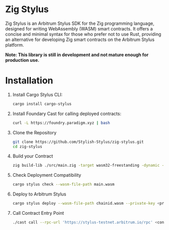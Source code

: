 # Zig Stylus

Zig Stylus is an Arbitrum Stylus SDK for the Zig programming language, designed for writing WebAssembly (WASM) smart contracts. It offers a concise and minimal syntax for those who prefer not to use Rust, providing an alternative for developing Zig smart contracts on the Arbitrum Stylus platform.

**Note: This library is still in development and not mature enough for production use.**

# Installation

1. Install Cargo Stylus CLI:

    ```bash
    cargo install cargo-stylus
    ```

2. Install Foundary Cast for calling deployed contracts:

    ```bash
    curl -L https://foundry.paradigm.xyz | bash
    ```

3. Clone the Repository

    ```bash
    git clone https://github.com/Stylish-Stylus/zig-stylus.git
    cd zig-stylus
    ```

4. Build your Contract

    ```bash
    zig build-lib ./src/main.zig -target wasm32-freestanding -dynamic --export=user_entrypoint -OReleaseSmall
    ```
5. Check Deployment Compatibility
    
    ```bash
    cargo stylus check --wasm-file-path main.wasm
    ```
6. Deploy to Arbitrum Stylus

    ```bash
    cargo stylus deploy --wasm-file-path chainid.wasm --private-key <private-key>
    ```
7. Call Contract Entry Point

    ```bash
    ./cast call --rpc-url 'https://stylus-testnet.arbitrum.io/rpc' <contract-id> <input>
    ```
